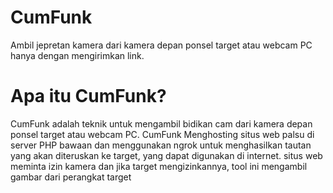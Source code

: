 # CumFunk
Ambil jepretan kamera dari kamera depan ponsel target atau webcam PC hanya dengan mengirimkan link.

# Apa itu CumFunk?
CumFunk adalah teknik untuk mengambil bidikan cam dari kamera depan ponsel target atau webcam PC. CumFunk Menghosting situs web palsu di server PHP bawaan dan menggunakan ngrok untuk menghasilkan tautan yang akan diteruskan ke target, yang dapat digunakan di internet. situs web meminta izin kamera dan jika target mengizinkannya, tool ini mengambil gambar dari perangkat target
